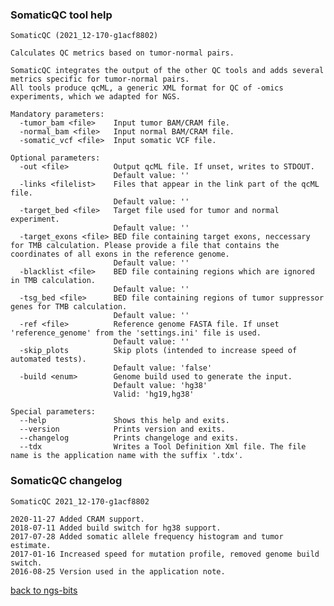 ### SomaticQC tool help
	SomaticQC (2021_12-170-g1acf8802)
	
	Calculates QC metrics based on tumor-normal pairs.
	
	SomaticQC integrates the output of the other QC tools and adds several metrics specific for tumor-normal pairs.
	All tools produce qcML, a generic XML format for QC of -omics experiments, which we adapted for NGS.
	
	Mandatory parameters:
	  -tumor_bam <file>    Input tumor BAM/CRAM file.
	  -normal_bam <file>   Input normal BAM/CRAM file.
	  -somatic_vcf <file>  Input somatic VCF file.
	
	Optional parameters:
	  -out <file>          Output qcML file. If unset, writes to STDOUT.
	                       Default value: ''
	  -links <filelist>    Files that appear in the link part of the qcML file.
	                       Default value: ''
	  -target_bed <file>   Target file used for tumor and normal experiment.
	                       Default value: ''
	  -target_exons <file> BED file containing target exons, neccessary for TMB calculation. Please provide a file that contains the coordinates of all exons in the reference genome.
	                       Default value: ''
	  -blacklist <file>    BED file containing regions which are ignored in TMB calculation.
	                       Default value: ''
	  -tsg_bed <file>      BED file containing regions of tumor suppressor genes for TMB calculation.
	                       Default value: ''
	  -ref <file>          Reference genome FASTA file. If unset 'reference_genome' from the 'settings.ini' file is used.
	                       Default value: ''
	  -skip_plots          Skip plots (intended to increase speed of automated tests).
	                       Default value: 'false'
	  -build <enum>        Genome build used to generate the input.
	                       Default value: 'hg38'
	                       Valid: 'hg19,hg38'
	
	Special parameters:
	  --help               Shows this help and exits.
	  --version            Prints version and exits.
	  --changelog          Prints changeloge and exits.
	  --tdx                Writes a Tool Definition Xml file. The file name is the application name with the suffix '.tdx'.
	
### SomaticQC changelog
	SomaticQC 2021_12-170-g1acf8802
	
	2020-11-27 Added CRAM support.
	2018-07-11 Added build switch for hg38 support.
	2017-07-28 Added somatic allele frequency histogram and tumor estimate.
	2017-01-16 Increased speed for mutation profile, removed genome build switch.
	2016-08-25 Version used in the application note.
[back to ngs-bits](https://github.com/imgag/ngs-bits)